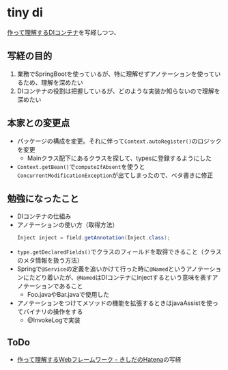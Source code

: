 # tiny di
[作って理解するDIコンテナ](https://nowokay.hatenablog.com/entry/20160406/1459918560)を写経しつつ、

## 写経の目的
1. 業務でSpringBootを使っているが、特に理解せずアノテーションを使っているため、理解を深めたい
1. DIコンテナの役割は把握しているが、どのような実装か知らないので理解を深めたい

## 本家との変更点
- パッケージの構成を変更。それに伴って`Context.autoRegister()`のロジックを変更
    - Mainクラス配下にあるクラスを探して、typesに登録するようにした
- `Context.getBean()`で`computeIfAbsent`を使うと`ConcurrentModificationException`が出てしまったので、ベタ書きに修正

## 勉強になったこと
- DIコンテナの仕組み
- アノテーションの使い方（取得方法）
    ```java
    Inject inject = field.getAnnotation(Inject.class);
    ```
- `type.getDeclaredFields()`でクラスのフィールドを取得できること（クラスのメタ情報を扱う方法）
- Springで`@Service`の定義を追いかけて行った時に`@Named`というアノテーションにたどり着いたが、`@Named`はDIコンテナにinjectするという意味を表すアノテーションであること
    - Foo.javaやBar.javaで使用した
- アノテーションをつけてメソッドの機能を拡張するときはjavaAssistを使ってバイナリの操作をする
    - @InvokeLogで実装

## ToDo
- [作って理解するWebフレームワーク - きしだのHatena](https://nowokay.hatenablog.com/entry/20160419/1461032474)の写経